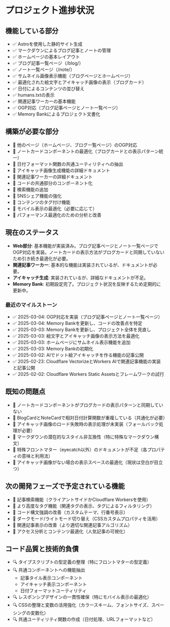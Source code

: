 # プロジェクト進捗状況

## 機能している部分
- ✅ Astroを使用した静的サイト生成
- ✅ マークダウンによるブログ記事とノートの管理
- ✅ ホームページの基本レイアウト
- ✅ ブログ記事一覧ページ（/blog/）
- ✅ ノート一覧ページ（/note/）
- ✅ サムネイル画像表示機能（ブログページとホームページ）
- ✅ 最適化された絵文字とアイキャッチ画像の表示（ブログカード）
- ✅ 日付によるコンテンツの並び替え
- ✅ humans.txtの表示
- ✅ 関連記事ワーカーの基本機能
- ✅ OGP対応（ブログ記事ページとノート一覧ページ）
- ✅ Memory Bankによるプロジェクト文書化

## 構築が必要な部分
- 🔄 他のページ（ホームページ、ブログ一覧ページ）のOGP対応
- 🔄 ノートカードコンポーネントの最適化（ブログカードとの表示パターン統一）
- 🔄 日付フォーマット関数の共通ユーティリティへの抽出
- 🔄 アイキャッチ画像生成機能の詳細ドキュメント
- 🔄 関連記事ワーカーの詳細ドキュメント
- 🔄 コードの共通部分のコンポーネント化
- 🔄 検索機能の追加
- 🔄 SNSシェア機能の強化
- 🔄 コンテンツのタグ付け機能
- 🔄 モバイル表示の最適化（必要に応じて）
- 🔄 パフォーマンス最適化のための分析と改善

## 現在のステータス
- **Web部分**: 基本機能が実装済み。ブログ記事ページとノート一覧ページでOGP対応を実装。ノートカードの表示方法がブログカードと同期していないため引き続き最適化が必要。
- **関連記事ワーカー**: 基本的な機能は実装されているが、ドキュメントが必要。
- **アイキャッチ生成**: 実装されているが、詳細なドキュメントが不足。
- **Memory Bank**: 初期設定完了。プロジェクト状況を反映するため定期的に更新中。
### 最近のマイルストーン
- ✅ 2025-03-04: OGP対応を実装（ブログ記事ページとノート一覧ページ）
- ✅ 2025-03-04: Memory Bankを更新し、コードの改善点を特定
- ✅ 2025-03-03: Memory Bankを更新し、プロジェクト全体を見直し
- ✅ 2025-03-03: 絵文字とアイキャッチ画像の表示方法を最適化
- ✅ 2025-03-03: ホームページにサムネイル表示機能を追加
- ✅ 2025-03-03: Memory Bankの初期化
- ✅ 2025-03-02: AIでドット絵アイキャッチを作る機能の記事公開
- ✅ 2025-02-23: Cloudflare VectorizeとWorkers AIで関連記事機能の実装と記事公開
- ✅ 2025-02-02: Cloudflare Workers Static Assetsとフレームワークの試行

## 既知の問題点
- 📝 ノートカードコンポーネントがブログカードの表示パターンと同期していない
- 📝 BlogCardとNoteCardで相対日付計算関数が重複している（共通化が必要）
- 📝 アイキャッチ画像のロード失敗時の表示処理が未実装（フォールバック処理が必要）
- 📝 マークダウンの潜在的なスタイル非互換性（特に特殊なマークダウン構文）
- 📝 特殊フロントマター（eyecatch以外）のドキュメントが不足（各プロパティの意味と利用法）
- 📝 アイキャッチ画像がない場合の表示スペースの最適化（現状は空白が目立つ）

## 次の開発フェーズで予定されている機能
- 🚀 記事検索機能（クライアントサイドかCloudflare Workersを使用）
- 🚀 より高度なタグ機能（関連タグの表示、タグによるフィルタリング）
- 🚀 コード構文強調の改善（カスタムテーマ、行番号表示）
- 🚀 ダークモード/ライトモード切り替え（CSSカスタムプロパティを活用）
- 🚀 関連記事表示の改善（より適切な関連記事アルゴリズム）
- 🚀 アクセス分析とコンテンツ最適化（人気記事の可視化）

## コード品質と技術的負債
- 🔍 タイプスクリプトの型定義の整理（特にフロントマターの型定義）
- 🔍 共通コンポーネントへの機能抽出
  - 記事タイル表示コンポーネント
  - アイキャッチ表示コンポーネント
  - 日付フォーマットユーティリティ
- 🔍 レスポンシブデザインの一貫性確保（特にモバイル表示の最適化）
- 🔍 CSSの整理と変数の活用強化（カラースキーム、フォントサイズ、スペーシングの変数化）
- 🔍 共通ユーティリティ関数の作成（日付処理、URLフォーマットなど）
